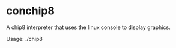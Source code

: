 conchip8
========

A chip8 interpreter that uses the linux console to display graphics.

Usage: ./chip8 <file>
